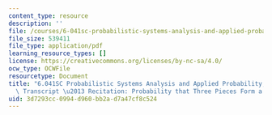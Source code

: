 ```yaml
---
content_type: resource
description: ''
file: /courses/6-041sc-probabilistic-systems-analysis-and-applied-probability-fall-2013/3d7293cc0994d960bb2ad7a47cf8c524_MIT6_041SCF13_Probability_that_3_Pieces_Form_a_Triangle_300k.pdf
file_size: 539411
file_type: application/pdf
learning_resource_types: []
license: https://creativecommons.org/licenses/by-nc-sa/4.0/
ocw_type: OCWFile
resourcetype: Document
title: "6.041SC Probabilistic Systems Analysis and Applied Probability, Fall 2013\
  \ Transcript \u2013 Recitation: Probability that Three Pieces Form a Triangle "
uid: 3d7293cc-0994-d960-bb2a-d7a47cf8c524
---
```

